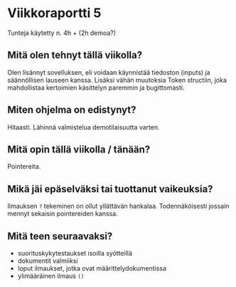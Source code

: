 # Viikkoraportti 5

Tunteja käytetty n. 4h + (2h demoa?)


## Mitä olen tehnyt tällä viikolla?

Olen lisännyt sovelluksen, eli voidaan käynnistää tiedoston (inputs) ja säännöllisen lauseen kanssa. Lisäksi vähän muutoksia Token structiin, joka mahdollistaa kertoimien käsittelyn paremmin ja bugittomasti.


## Miten ohjelma on edistynyt?

Hitaasti. Lähinnä valmistelua demotilaisuutta varten.


## Mitä opin tällä viikolla / tänään?

Pointereita.


## Mikä jäi epäselväksi tai tuottanut vaikeuksia?

Ilmauksen `?` tekeminen on ollut yllättävän hankalaa. Todennäköisesti jossain mennyt sekaisin pointereiden kanssa.


## Mitä teen seuraavaksi?

  - suorituskykytestaukset isoilla syötteillä
  - dokumentit valmiiksi
  - loput ilmaukset, jotka ovat määrittelydokumentissa
  - ylimääräinen ilmaus `()`
